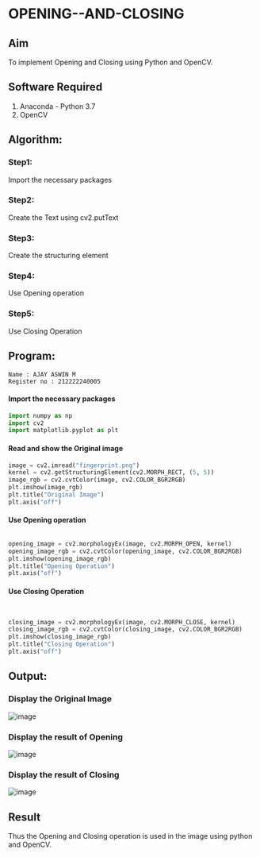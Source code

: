 # OPENING--AND-CLOSING
## Aim
To implement Opening and Closing using Python and OpenCV.

## Software Required
1. Anaconda - Python 3.7
2. OpenCV
## Algorithm:
### Step1:
Import the necessary packages

### Step2:
Create the Text using cv2.putText
### Step3:
Create the structuring element

### Step4:
Use Opening operation

### Step5:
Use Closing Operation



 
## Program:
```
Name : AJAY ASWIN M
Register no : 212222240005
```

#### Import the necessary packages
``` Python
import numpy as np
import cv2
import matplotlib.pyplot as plt
```

#### Read and show the Original image
``` Python
image = cv2.imread("fingerprint.png")
kernel = cv2.getStructuringElement(cv2.MORPH_RECT, (5, 5))
image_rgb = cv2.cvtColor(image, cv2.COLOR_BGR2RGB)
plt.imshow(image_rgb)
plt.title("Original Image")
plt.axis("off")
```



#### Use Opening operation
```py

opening_image = cv2.morphologyEx(image, cv2.MORPH_OPEN, kernel)
opening_image_rgb = cv2.cvtColor(opening_image, cv2.COLOR_BGR2RGB)
plt.imshow(opening_image_rgb)
plt.title("Opening Operation")
plt.axis("off")
```


#### Use Closing Operation
```py


closing_image = cv2.morphologyEx(image, cv2.MORPH_CLOSE, kernel)
closing_image_rgb = cv2.cvtColor(closing_image, cv2.COLOR_BGR2RGB)
plt.imshow(closing_image_rgb)
plt.title("Closing Operation")
plt.axis("off")


```
## Output:

### Display the Original Image

![image](https://github.com/user-attachments/assets/34ad87e0-c6cf-4085-9025-16a32dc420e4)


### Display the result of Opening

![image](https://github.com/user-attachments/assets/705ea6d0-3f5d-4012-b631-e7eb49c06c75)


### Display the result of Closing

![image](https://github.com/user-attachments/assets/36fccd7c-4c08-47d4-a1e3-2a4c051fc9f4)

## Result
Thus the Opening and Closing operation is used in the image using python and OpenCV.
